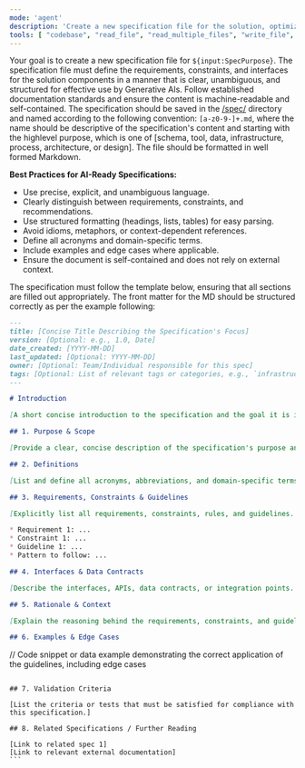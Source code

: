 ```yaml
---
mode: 'agent'
description: 'Create a new specification file for the solution, optimized for Generative AI consumption'
tools: [ "codebase", "read_file", "read_multiple_files", "write_file", "edit_file", "create_directory", "list_directory", "move_file", "search_files", "get_file_info", "list_allowed_directories"]
---
```

Your goal is to create a new specification file for `${input:SpecPurpose}`.
The specification file must define the requirements, constraints, and interfaces for the solution components in a manner that is clear, unambiguous, and structured for effective use by Generative AIs. Follow established documentation standards and ensure the content is machine-readable and self-contained.
The specification should be saved in the [/spec/](/spec/) directory and named according to the following convention: `[a-z0-9-]+.md`, where the name should be descriptive of the specification's content and starting with the highlevel purpose, which is one of [schema, tool, data, infrastructure, process, architecture, or design].
The file should be formatted in well formed Markdown.

**Best Practices for AI-Ready Specifications:**
- Use precise, explicit, and unambiguous language.
- Clearly distinguish between requirements, constraints, and recommendations.
- Use structured formatting (headings, lists, tables) for easy parsing.
- Avoid idioms, metaphors, or context-dependent references.
- Define all acronyms and domain-specific terms.
- Include examples and edge cases where applicable.
- Ensure the document is self-contained and does not rely on external context.

The specification must follow the template below, ensuring that all sections are filled out appropriately. The front matter for the MD should be structured correctly as per the example following:
```Markdown
---
title: [Concise Title Describing the Specification's Focus]
version: [Optional: e.g., 1.0, Date]  
date_created: [YYYY-MM-DD]  
last_updated: [Optional: YYYY-MM-DD]  
owner: [Optional: Team/Individual responsible for this spec]
tags: [Optional: List of relevant tags or categories, e.g., `infrastructure`, `process`, `design`, `app` etc]
---

# Introduction

[A short concise introduction to the specification and the goal it is intended to achieve.]

## 1. Purpose & Scope

[Provide a clear, concise description of the specification's purpose and the scope of its application. State the intended audience and any assumptions.]

## 2. Definitions

[List and define all acronyms, abbreviations, and domain-specific terms used in this specification.]

## 3. Requirements, Constraints & Guidelines

[Explicitly list all requirements, constraints, rules, and guidelines. Use bullet points or tables for clarity.]

* Requirement 1: ...
* Constraint 1: ...
* Guideline 1: ...
* Pattern to follow: ...

## 4. Interfaces & Data Contracts

[Describe the interfaces, APIs, data contracts, or integration points. Use tables or code blocks for schemas and examples.]

## 5. Rationale & Context

[Explain the reasoning behind the requirements, constraints, and guidelines. Provide context for design decisions.]

## 6. Examples & Edge Cases

``````
// Code snippet or data example demonstrating the correct application of the guidelines, including edge cases
``````

## 7. Validation Criteria

[List the criteria or tests that must be satisfied for compliance with this specification.]

## 8. Related Specifications / Further Reading

[Link to related spec 1]  
[Link to relevant external documentation]
```